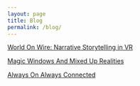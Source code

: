 ```yaml
---
layout: page
title: Blog
permalink: /blog/
---
```






[World On Wire: Narrative Storytelling in VR](http://itp.cgao.me/p/courses/wow.html)



[Magic Windows And Mixed Up Realities](http://itp.cgao.me/p/courses/mw.html)



[Always On Always Connected](http://itp.cgao.me/p/courses/aoac.html)
